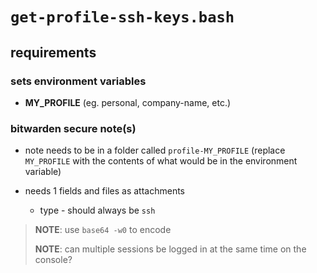 # `get-profile-ssh-keys.bash`

## requirements

### sets environment variables

- **MY_PROFILE** (eg. personal, company-name, etc.)

### bitwarden secure note(s)

- note needs to be in a folder called `profile-MY_PROFILE` (replace `MY_PROFILE` with the contents of what would be in the environment variable)

- needs 1 fields and files as attachments
  - type - should always be `ssh`

> **NOTE**: use `base64 -w0` to encode
>
> **NOTE**: can multiple sessions be logged in at the same time on the console?